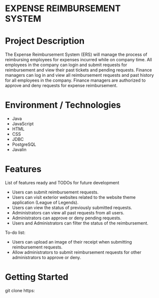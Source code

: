 # EXPENSE REIMBURSEMENT SYSTEM

# Project Description
The Expense Reimbursement System (ERS) will manage the process of reimbursing employees for expenses incurred while on company time. All employees in the company can login and submit requests for reimbursement and view their past tickets and pending requests. Finance managers can log in and view all reimbursement requests and past history for all employees in the company. Finance managers are authorized to approve and deny requests for expense reimbursement.

# Environment / Technologies
- Java
- JavaScript
- HTML
- CSS
- JDBC
- PostgreSQL
- Javalin

# Features

List of features ready and TODOs for future development

- Users can submit reimbursement requests.
- Users can visit exterior websites related to the website theme application (League of Legends).
- Users can view the status of previously submitted requests.
- Administrators can view all past requests from all users.
- Administrators can approve or deny pending requests.
- Users and Administrators can filter the status of the reimbursement.

To-do list:

- Users can upload an image of their receipt when submitting reimbursement requests.
- Allow administrators to submit reimbursement requests for other administrators to approve or deny.

# Getting Started 

git clone https:
